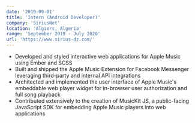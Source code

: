 ```yaml
---
date: '2019-09-01'
title: 'Intern (Android Developer)'
company: 'SiriusNet'
location: 'Algiers, Algeria'
range: 'September 2019 - July 2020'
url: 'https://www.sirius-dz.com/'
---
```


- Developed and styled interactive web applications for Apple Music using Ember and SCSS
- Built and shipped the Apple Music Extension for Facebook Messenger leveraging third-party and internal API integrations
- Architected and implemented the user interface of Apple Music's embeddable web player widget for in-browser user authorization and full song playback
- Contributed extensively to the creation of MusicKit JS, a public-facing JavaScript SDK for embedding Apple Music players into web applications
